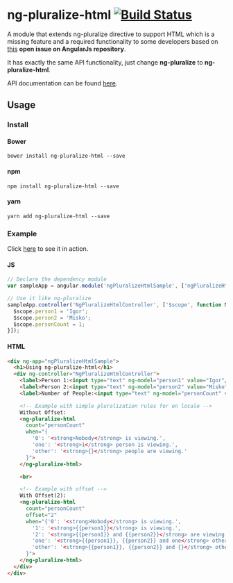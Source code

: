 # ng-pluralize-html [![Build Status](https://travis-ci.org/christianesperar/ng-pluralize-html.svg?branch=master)](https://travis-ci.org/christianesperar/ng-pluralize-html)
A module that extends ng-pluralize directive to support HTML which is a missing feature and a required functionality to some developers based on [this](https://github.com/angular/angular.js/issues/4790) **open issue on AngularJs repository**.

It has exactly the same API functionality, just change **ng-pluralize** to **ng-pluralize-html**.

API documentation can be found [here](https://docs.angularjs.org/api/ng/directive/ngPluralize).

## Usage
### Install
#### Bower
    bower install ng-pluralize-html --save
#### npm
    npm install ng-pluralize-html --save
#### yarn
    yarn add ng-pluralize-html --save
### Example
Click [here](https://rawgit.com/christianesperar/ng-pluralize-html/master/example/github.html) to see it in action.

#### JS
```javascript
// Declare the dependency module
var sampleApp = angular.module('ngPluralizeHtmlSample', ['ngPluralizeHtml']);

// Use it like ng-pluralize
sampleApp.controller('NgPluralizeHtmlController', ['$scope', function NgPluralizeHtmlController($scope){
  $scope.person1 = 'Igor';
  $scope.person2 = 'Misko';
  $scope.personCount = 1;
}]);
```

#### HTML
```html
<div ng-app="ngPluralizeHtmlSample">
  <h1>Using ng-pluralize-html</h1>
  <div ng-controller="NgPluralizeHtmlController">
    <label>Person 1:<input type="text" ng-model="person1" value="Igor"/></label><br/>
    <label>Person 2:<input type="text" ng-model="person2" value="Misko"/></label><br/>
    <label>Number of People:<input type="text" ng-model="personCount" value="1"/></label><br/>

    <!-- Example with simple pluralization rules for en locale -->
    Without Offset:
    <ng-pluralize-html
      count="personCount"
      when="{
        '0': '<strong>Nobody</strong> is viewing.',
        'one': '<strong>1</strong> person is viewing.',
        'other': '<strong>{}</strong> people are viewing.'
      }">
    </ng-pluralize-html>

    <br>

    <!-- Example with offset -->
    With Offset(2):
    <ng-pluralize-html
      count="personCount"
      offset="2"
      when="{'0': '<strong>Nobody</strong> is viewing.',
        '1': '<strong>{{person1}}</strong> is viewing.',
        '2': '<strong>{{person1}} and {{person2}}</strong> are viewing.',
        'one': '<strong>{{person1}}, {{person2}} and one</strong> other person are viewing.',
        'other': '<strong>{{person1}}, {{person2}} and {}</strong> other people are viewing.'
      }">
    </ng-pluralize-html>
  </div>
</div>
```

